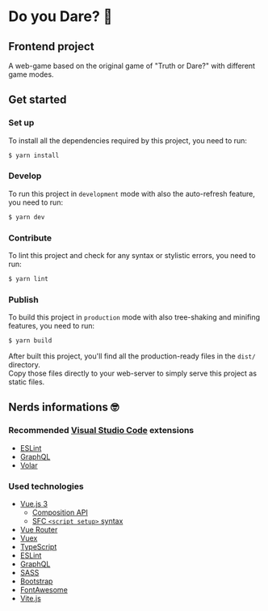 # Do you Dare? 🎴
## Frontend project

A web-game based on the original game of "Truth or Dare?" with different game modes.

## Get started

### Set up

To install all the dependencies required by this project, you need to run:

```bash
$ yarn install
```

### Develop

To run this project in `development` mode with also the auto-refresh feature, you need to run:

```bash
$ yarn dev
```

### Contribute

To lint this project and check for any syntax or stylistic errors, you need to run:

```bash
$ yarn lint
```

### Publish

To build this project in `production` mode with also tree-shaking and minifing features, you need to run:

```bash
$ yarn build
```

After built this project, you'll find all the production-ready files in the `dist/` directory.  
Copy those files directly to your web-server to simply serve this project as static files.

## Nerds informations 🤓

### Recommended [Visual Studio Code](https://code.visualstudio.com/) extensions

- [ESLint](https://marketplace.visualstudio.com/items?itemName=dbaeumer.vscode-eslint)
- [GraphQL](https://marketplace.visualstudio.com/items?itemName=GraphQL.vscode-graphql)
- [Volar](https://marketplace.visualstudio.com/items?itemName=johnsoncodehk.volar)

### Used technologies

- [Vue.js 3](https://v3.vuejs.org/guide/introduction.html)
    - [Composition API](https://v3.vuejs.org/guide/composition-api-introduction.html)
    - [SFC `<script setup>` syntax](https://v3.vuejs.org/api/sfc-script-setup.html)
- [Vue Router](https://next.router.vuejs.org/guide/)
- [Vuex](https://next.vuex.vuejs.org/guide/)
- [TypeScript](https://www.typescriptlang.org/docs/handbook/intro.html)
- [ESLint](https://eslint.org/docs/user-guide/getting-started)
- [GraphQL](https://graphql.org/code/#javascript)
- [SASS](https://sass-lang.com/guide)
- [Bootstrap](https://getbootstrap.com/docs/5.1/getting-started/introduction/)
- [FontAwesome](https://fontawesome.com/v5.15/icons?m=free)
- [Vite.js](https://vitejs.dev/guide/)

